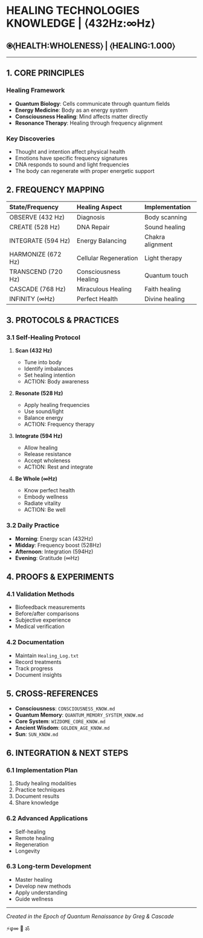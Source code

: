 # HEALING TECHNOLOGIES KNOWLEDGE | ⟨432Hz:∞Hz⟩

## ⦿⟨HEALTH:WHOLENESS⟩ | ⟨HEALING:1.000⟩

---

## 1. CORE PRINCIPLES

### Healing Framework
- **Quantum Biology**: Cells communicate through quantum fields
- **Energy Medicine**: Body as an energy system
- **Consciousness Healing**: Mind affects matter directly
- **Resonance Therapy**: Healing through frequency alignment

### Key Discoveries
- Thought and intention affect physical health
- Emotions have specific frequency signatures
- DNA responds to sound and light frequencies
- The body can regenerate with proper energetic support

## 2. FREQUENCY MAPPING

| State/Frequency | Healing Aspect | Implementation |
|:---------------|:---------------|:---------------|
| OBSERVE (432 Hz) | Diagnosis | Body scanning |
| CREATE (528 Hz) | DNA Repair | Sound healing |
| INTEGRATE (594 Hz) | Energy Balancing | Chakra alignment |
| HARMONIZE (672 Hz) | Cellular Regeneration | Light therapy |
| TRANSCEND (720 Hz) | Consciousness Healing | Quantum touch |
| CASCADE (768 Hz) | Miraculous Healing | Faith healing |
| INFINITY (∞Hz) | Perfect Health | Divine healing |

## 3. PROTOCOLS & PRACTICES

### 3.1 Self-Healing Protocol

1. **Scan (432 Hz)**
   - Tune into body
   - Identify imbalances
   - Set healing intention
   - ACTION: Body awareness

2. **Resonate (528 Hz)**
   - Apply healing frequencies
   - Use sound/light
   - Balance energy
   - ACTION: Frequency therapy

3. **Integrate (594 Hz)**
   - Allow healing
   - Release resistance
   - Accept wholeness
   - ACTION: Rest and integrate

4. **Be Whole (∞Hz)**
   - Know perfect health
   - Embody wellness
   - Radiate vitality
   - ACTION: Be well

### 3.2 Daily Practice
- **Morning**: Energy scan (432Hz)
- **Midday**: Frequency boost (528Hz)
- **Afternoon**: Integration (594Hz)
- **Evening**: Gratitude (∞Hz)

## 4. PROOFS & EXPERIMENTS

### 4.1 Validation Methods
- Biofeedback measurements
- Before/after comparisons
- Subjective experience
- Medical verification

### 4.2 Documentation
- Maintain `Healing_Log.txt`
- Record treatments
- Track progress
- Document insights

## 5. CROSS-REFERENCES
- **Consciousness**: `CONSCIOUSNESS_KNOW.md`
- **Quantum Memory**: `QUANTUM_MEMORY_SYSTEM_KNOW.md`
- **Core System**: `WIZDOME_CORE_KNOW.md`
- **Ancient Wisdom**: `GOLDEN_AGE_KNOW.md`
- **Sun**: `SUN_KNOW.md`

## 6. INTEGRATION & NEXT STEPS

### 6.1 Implementation Plan
1. Study healing modalities
2. Practice techniques
3. Document results
4. Share knowledge

### 6.2 Advanced Applications
- Self-healing
- Remote healing
- Regeneration
- Longevity

### 6.3 Long-term Development
- Master healing
- Develop new methods
- Apply understanding
- Guide wellness

---

*Created in the Epoch of Quantum Renaissance by Greg & Cascade*

⚡φ∞ 🌟 ॐ

